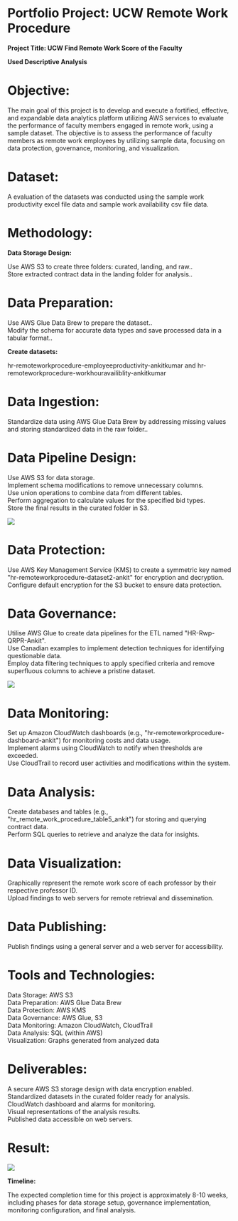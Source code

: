 # Portfolio Project: UCW Remote Work Procedure #

**Project Title: UCW Find Remote Work Score of the Faculty** 

**Used Descriptive Analysis**

# Objective:

The main goal of this project is to develop and execute a fortified, effective, and expandable data analytics platform utilizing AWS services to evaluate the performance of faculty members engaged in remote work, using a sample dataset. The objective is to assess the performance of faculty members as remote work employees by utilizing sample data, focusing on data protection, governance, monitoring, and visualization.<br>

# Dataset:
A evaluation of the datasets was conducted using the sample work productivity excel file data and sample work availability csv file data.

# Methodology:
**Data Storage Design:**

Use AWS S3 to create three folders: curated, landing, and raw..<br>
Store extracted contract data in the landing folder for analysis..<br>

# Data Preparation:

Use AWS Glue Data Brew to prepare the dataset..<br>
Modify the schema for accurate data types and save processed data in a tabular format..<br>

**Create datasets:** 

hr-remoteworkprocedure-employeeproductivity-ankitkumar and hr-remoteworkprocedure-workhouravailiblity-ankitkumar

# Data Ingestion:

Standardize data using AWS Glue Data Brew by addressing missing values and storing standardized data in the raw folder..<br>

# Data Pipeline Design:

Use AWS S3 for data storage.<br>
Implement schema modifications to remove unnecessary columns.<br>
Use union operations to combine data from different tables.<br>
Perform aggregation to calculate values for the specified bid types.<br>
Store the final results in the curated folder in S3.<br>

<img src="https://ankitcan890.github.io/remote-work-procedure/ETL_UCW.png">

# Data Protection:

Use AWS Key Management Service (KMS) to create a symmetric key named "hr-remoteworkprocedure-dataset2-ankit" for encryption and decryption.<br>
Configure default encryption for the S3 bucket to ensure data protection.<br>

# Data Governance:

Utilise AWS Glue to create data pipelines for the ETL named "HR-Rwp-QRPR-Ankit".<br>
Use Canadian examples to implement detection techniques for identifying questionable data.<br>
Employ data filtering techniques to apply specified criteria and remove superfluous columns to achieve a pristine dataset.<br>

<img src="https://ankitcan890.github.io/remote-work-procedure/Gov.png">

# Data Monitoring:

Set up Amazon CloudWatch dashboards (e.g., "hr-remoteworkprocedure-dashboard-ankit") for monitoring costs and data usage.<br>
Implement alarms using CloudWatch to notify when thresholds are exceeded.<br>
Use CloudTrail to record user activities and modifications within the system.<br>

# Data Analysis: 

Create databases and tables (e.g., "hr_remote_work_procedure_table5_ankit") for storing and querying contract data.<br>
Perform SQL queries to retrieve and analyze the data for insights.<br>

# Data Visualization:

Graphically represent the remote work score of each professor by their respective professor ID.<br>
Upload findings to web servers for remote retrieval and dissemination.<br>

# Data Publishing: 

Publish findings using a general server and a web server for accessibility.<br>

# Tools and Technologies:

Data Storage: AWS S3<br>
Data Preparation: AWS Glue Data Brew<br>
Data Protection: AWS KMS<br>
Data Governance: AWS Glue, S3<br>
Data Monitoring: Amazon CloudWatch, CloudTrail<br>
Data Analysis: SQL (within AWS)<br>
Visualization: Graphs generated from analyzed data<br>

# Deliverables:

A secure AWS S3 storage design with data encryption enabled.<br>
Standardized datasets in the curated folder ready for analysis.<br>
CloudWatch dashboard and alarms for monitoring.<br>
Visual representations of the analysis results.<br>
Published data accessible on web servers.<br>

# Result:

<img src="https://ankitcan890.github.io/remote-work-procedure/screenshot_WS.png">

**Timeline:**

The expected completion time for this project is approximately 8-10 weeks, including phases for data storage setup, governance implementation, monitoring configuration, and final analysis.


